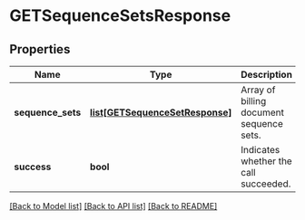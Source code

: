 # GETSequenceSetsResponse

## Properties
Name | Type | Description | Notes
------------ | ------------- | ------------- | -------------
**sequence_sets** | [**list[GETSequenceSetResponse]**](GETSequenceSetResponse.md) | Array of billing document sequence sets.  | [optional] 
**success** | **bool** | Indicates whether the call succeeded.  | [optional] 

[[Back to Model list]](../README.md#documentation-for-models) [[Back to API list]](../README.md#documentation-for-api-endpoints) [[Back to README]](../README.md)


